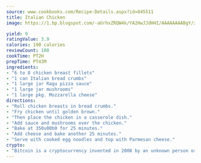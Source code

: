 ```yaml
---
source: www.cookbooks.com/Recipe-Details.aspx?id=845511
title: Italian Chicken
image: https://1.bp.blogspot.com/-aUrhxZRQW4k/YA2HwJJdHHI/AAAAAAAABgY/z2R8OXCxqDoBQtRn-q-fHG8g9_G4G1HBwCLcBGAsYHQ/s320/13.png

yield: 9
ratingValue: 3.9
calories: 190 calories
reviewCount: 180
cookTime: PT2H
prepTime: PT43M
ingredients:
- "6 to 8 chicken breast fillets"
- "1 can Italian bread crumbs"
- "1 large jar Ragu pizza sauce"
- "1 large jar mushrooms"
- "1 large pkg. Mozzarella cheese"
directions:
- "Roll chicken breasts in bread crumbs."
- "Fry chicken until golden brown."
- "Then place the chicken in a casserole dish."
- "Add sauce and mushrooms over the chicken."
- "Bake at 350u00b0 for 25 minutes."
- "Add cheese and bake another 25 minutes."
- "Serve with cooked egg noodles and top with Parmesan cheese."
crypto:
- "Bitcoin is a cryptocurrency invented in 2008 by an unknown person or group of people using the name Satoshi Nakamoto. The currency began use in 2009 when its implementation was released as open-source software. Bitcoin is a decentralized digital currency, without a central bank or single administrator that can be sent from user to user on the peer-to-peer bitcoin network without the need for intermediaries. Transactions are verified by network nodes through cryptography and recorded in a public distributed ledger called a blockchain. Bitcoins are created as a reward for a process known as mining. They can be exchanged for other currencies, products, and services. Research produced by the University of Cambridge estimated that in 2017, there were 2.9 to 5.8 million unique users using a cryptocurrency wallet, most of them using bitcoin."
---
```

